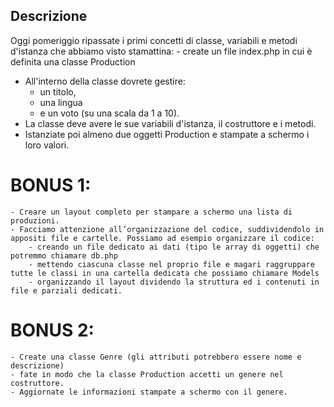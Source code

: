## Descrizione

Oggi pomeriggio ripassate i primi concetti di classe, variabili e metodi d'istanza che abbiamo visto stamattina:
    - create un file index.php in cui è definita una classe Production

- All'interno della classe dovrete gestire:
    - un titolo, 
    - una lingua 
    - e un voto (su una scala da 1 a 10).
- La classe deve avere le sue variabili d'istanza, il costruttore e i metodi.
- Istanziate poi almeno due oggetti Production e stampate a schermo i loro valori.

# BONUS 1:
    - Creare un layout completo per stampare a schermo una lista di produzioni.
    - Facciamo attenzione all’organizzazione del codice, suddividendolo in appositi file e cartelle. Possiamo ad esempio organizzare il codice:
        - creando un file dedicato ai dati (tipo le array di oggetti) che potremmo chiamare db.php
        - mettendo ciascuna classe nel proprio file e magari raggruppare tutte le classi in una cartella dedicata che possiamo chiamare Models
        - organizzando il layout dividendo la struttura ed i contenuti in file e parziali dedicati.

# BONUS 2:
    - Create una classe Genre (gli attributi potrebbero essere nome e descrizione)
    - fate in modo che la classe Production accetti un genere nel costruttore.
    - Aggiornate le informazioni stampate a schermo con il genere.